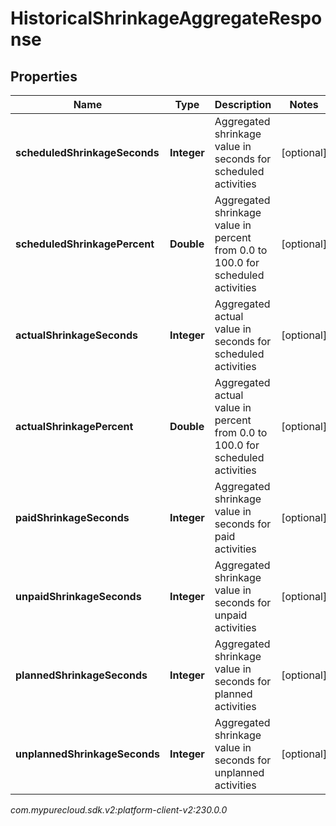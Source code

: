 # HistoricalShrinkageAggregateResponse


## Properties

| Name | Type | Description | Notes |
| ------------ | ------------- | ------------- | ------------- |
| **scheduledShrinkageSeconds** | **Integer** | Aggregated shrinkage value in seconds for scheduled activities |  [optional] |
| **scheduledShrinkagePercent** | **Double** | Aggregated shrinkage value in percent from 0.0 to 100.0 for scheduled activities |  [optional] |
| **actualShrinkageSeconds** | **Integer** | Aggregated actual value in seconds for scheduled activities |  [optional] |
| **actualShrinkagePercent** | **Double** | Aggregated actual value in percent from 0.0 to 100.0 for scheduled activities |  [optional] |
| **paidShrinkageSeconds** | **Integer** | Aggregated shrinkage value in seconds for paid activities |  [optional] |
| **unpaidShrinkageSeconds** | **Integer** | Aggregated shrinkage value in seconds for unpaid activities |  [optional] |
| **plannedShrinkageSeconds** | **Integer** | Aggregated shrinkage value in seconds for planned activities |  [optional] |
| **unplannedShrinkageSeconds** | **Integer** | Aggregated shrinkage value in seconds for unplanned activities |  [optional] |




_com.mypurecloud.sdk.v2:platform-client-v2:230.0.0_
